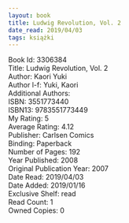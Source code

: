 ```yaml
---
layout: book
title: Ludwig Revolution, Vol. 2
date_read: 2019/04/03
tags: książki
---
```


Book Id: 3306384<br />
Title: Ludwig Revolution, Vol. 2<br />
Author: Kaori Yuki<br />
Author l-f: Yuki, Kaori<br />
Additional Authors: <br />
ISBN: 3551773440<br />
ISBN13: 9783551773449<br />
My Rating: 5<br />
Average Rating: 4.12<br />
Publisher: Carlsen Comics<br />
Binding: Paperback<br />
Number of Pages: 192<br />
Year Published: 2008<br />
Original Publication Year: 2007<br />
Date Read: 2019/04/03<br />
Date Added: 2019/01/16<br />
Exclusive Shelf: read<br />
Read Count: 1<br />
Owned Copies: 0<br />


